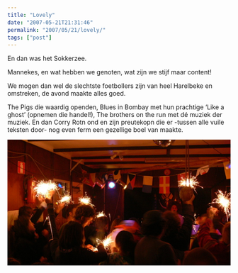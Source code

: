 ```yaml
---
title: "Lovely"
date: "2007-05-21T21:31:46"
permalink: "2007/05/21/lovely/"
tags: ["post"]
---
```

En dan was het Sokkerzee.

Mannekes, en wat hebben we genoten, wat zijn we stijf maar content!

We mogen dan wel de slechtste foetbollers zijn van heel Harelbeke en omstreken, de avond maakte alles goed.

The Pigs die waardig openden, Blues in Bombay met hun prachtige ‘Like a ghost’ (opnemen die handel!), The brothers on the run met dé muziek der muziek. En dan Corry Rotn ond en zijn preutekopn die er -tussen alle vuile teksten door- nog even ferm een gezellige boel van maakte.

![corry](/images/blog/2007/05/corry.jpg)
